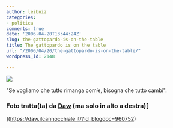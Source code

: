 ```yaml
---
author: leibniz
categories:
- politica
comments: true
date: '2006-04-20T13:44:24Z'
slug: the-gattopardo-is-on-the-table
title: The gattopardo is on the table
url: "/2006/04/20/the-gattopardo-is-on-the-table/"
wordpress_id: 2148

---
```

![](https://www.dawmedia.it/blog/prodichitarra2.jpg)

"Se vogliamo che tutto rimanga com’è, bisogna che tutto cambi".


### Foto tratta(ta) da [Daw](https://daw.ilcannocchiale.it/?id_blogdoc=960752) (ma solo in alto a destra)[
](https://daw.ilcannocchiale.it/?id_blogdoc=960752)
